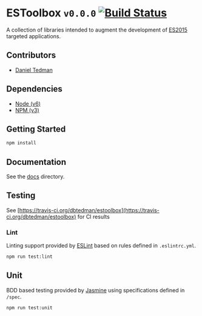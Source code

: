 
# ESToolbox `v0.0.0` [![Build Status](https://travis-ci.org/dbtedman/estoolbox.svg?branch=master)](https://travis-ci.org/dbtedman/estoolbox)

A collection of libraries intended to augment the development of [ES2015](https://babeljs.io/docs/learn-es2015/) targeted applications.

## Contributors

* [Daniel Tedman](http://danieltedman.com)

## Dependencies

* [Node (v6)](https://nodejs.org)
* [NPM (v3)](https://www.npmjs.com)

## Getting Started

```bash
npm install
```

## Documentation

See the [docs](./docs/) directory.

## Testing

See [https://travis-ci.org/dbtedman/estoolbox](https://travis-ci.org/dbtedman/estoolbox) for CI results

### Lint

Linting support provided by [ESLint](http://eslint.org/) based on rules defined in `.eslintrc.yml`.

```bash
npm run test:lint
```

## Unit

BDD based testing provided by [Jasmine](http://jasmine.github.io) using specifications defined in `/spec`.

```bash
npm run test:unit
```
